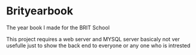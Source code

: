 # Brityearbook
The year book I made for the BRIT School

This project requires a web server and MYSQL server basicaly not ver usefulle just to show the back end to everyone or any one who is intrested
